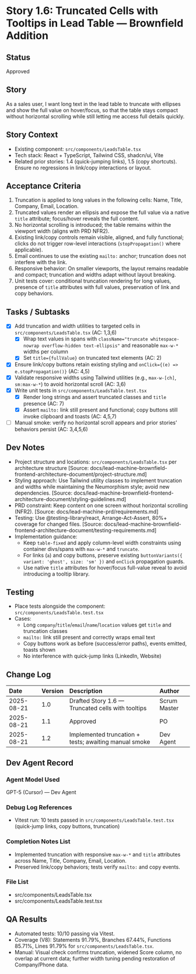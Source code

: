 # Story 1.6: Truncated Cells with Tooltips in Lead Table — Brownfield Addition

## Status

Approved

## Story

As a sales user,
I want long text in the lead table to truncate with ellipses and show the full value on hover/focus,
so that the table stays compact without horizontal scrolling while still letting me access full details quickly.

## Story Context

- Existing component: `src/components/LeadsTable.tsx`
- Tech stack: React + TypeScript, Tailwind CSS, shadcn/ui, Vite
- Related prior stories: 1.4 (quick-jumping links), 1.5 (copy shortcuts). Ensure no regressions in link/copy interactions or layout.

## Acceptance Criteria

1. Truncation is applied to long values in the following cells: Name, Title, Company, Email, Location.
2. Truncated values render an ellipsis and expose the full value via a native `title` attribute; focus/hover reveals the full content.
3. No horizontal scrolling is introduced; the table remains within the viewport width (aligns with PRD NFR2).
4. Existing link/copy controls remain visible, aligned, and fully functional; clicks do not trigger row-level interactions (`stopPropagation()` where applicable).
5. Email continues to use the existing `mailto:` anchor; truncation does not interfere with the link.
6. Responsive behavior: On smaller viewports, the layout remains readable and compact; truncation and widths adapt without layout breaking.
7. Unit tests cover: conditional truncation rendering for long values, presence of `title` attributes with full values, preservation of link and copy behaviors.

## Tasks / Subtasks

- [x] Add truncation and width utilities to targeted cells in `src/components/LeadsTable.tsx` (AC: 1,3,6)
  - [x] Wrap text values in spans with `className="truncate whitespace-nowrap overflow-hidden text-ellipsis"` and reasonable `max-w-*` widths per column
  - [x] Set `title={fullValue}` on truncated text elements (AC: 2)
- [x] Ensure link/copy buttons retain existing styling and `onClick={(e) => e.stopPropagation()}` (AC: 4,5)
- [x] Validate responsive widths using Tailwind utilities (e.g., `max-w-[ch]`, `sm:max-w-*`) to avoid horizontal scroll (AC: 3,6)
- [x] Write unit tests in `src/components/LeadsTable.test.tsx`
  - [x] Render long strings and assert truncated classes and `title` presence (AC: 7)
  - [x] Assert `mailto:` link still present and functional; copy buttons still invoke clipboard and toasts (AC: 4,5,7)
- [ ] Manual smoke: verify no horizontal scroll appears and prior stories’ behaviors persist (AC: 3,4,5,6)

## Dev Notes

- Project structure and locations: `src/components/LeadsTable.tsx` per architecture structure [Source: docs/lead-machine-brownfield-frontend-architecture-document/project-structure.md]
- Styling approach: Use Tailwind utility classes to implement truncation and widths while maintaining the Neumorphism style; avoid new dependencies. [Source: docs/lead-machine-brownfield-frontend-architecture-document/styling-guidelines.md]
- PRD constraint: Keep content on one screen without horizontal scrolling (NFR2). [Source: docs/lead-machine-prd/requirements.md]
- Testing: Use @testing-library/react, Arrange-Act-Assert, 80%+ coverage for changed files. [Source: docs/lead-machine-brownfield-frontend-architecture-document/testing-requirements.md]
- Implementation guidance:
  - Keep `table-fixed` and apply column-level width constraints using container divs/spans with `max-w-*` and `truncate`.
  - For links (`a`) and copy buttons, preserve existing `buttonVariants({ variant: 'ghost', size: 'sm' })` and `onClick` propagation guards.
  - Use native `title` attributes for hover/focus full-value reveal to avoid introducing a tooltip library.

## Testing

- Place tests alongside the component: `src/components/LeadsTable.test.tsx`
- Cases:
  - Long `company`/`title`/`email`/`name`/`location` values get `title` and truncation classes
  - `mailto:` link still present and correctly wraps email text
  - Copy buttons work as before (success/error paths), events emitted, toasts shown
  - No interference with quick-jump links (LinkedIn, Website)

## Change Log

| Date | Version | Description | Author |
| :--- | :--- | :--- | :--- |
| 2025-08-21 | 1.0 | Drafted Story 1.6 — Truncated cells with tooltips | Scrum Master |
| 2025-08-21 | 1.1 | Approved | PO |
| 2025-08-21 | 1.2 | Implemented truncation + tests; awaiting manual smoke | Dev Agent |

## Dev Agent Record

### Agent Model Used

GPT-5 (Cursor) — Dev Agent

### Debug Log References

- Vitest run: 10 tests passed in `src/components/LeadsTable.test.tsx` (quick-jump links, copy buttons, truncation)

### Completion Notes List

- Implemented truncation with responsive `max-w-*` and `title` attributes across Name, Title, Company, Email, Location.
- Preserved link/copy behaviors; tests verify `mailto:` and copy events.

### File List

- src/components/LeadsTable.tsx
- src/components/LeadsTable.test.tsx

## QA Results

- Automated tests: 10/10 passing via Vitest.
- Coverage (V8): Statements 91.79%, Branches 67.44%, Functions 85.71%, Lines 91.79% for `src/components/LeadsTable.tsx`.
- Manual: Visual check confirms truncation, widened Score column, no overlap at current data; further width tuning pending restoration of Company/Phone data.

